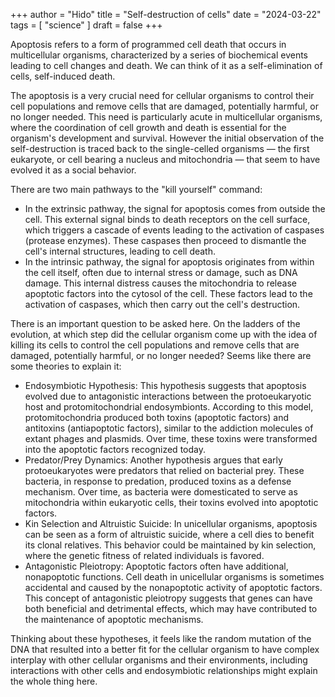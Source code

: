 +++
author = "Hido"
title = "Self-destruction of cells"
date = "2024-03-22"
tags = [
  "science"
]
draft = false
+++

Apoptosis refers to a form of programmed cell death that occurs in multicellular organisms, characterized by a series of biochemical events leading to cell changes and death. We can think of it as a self-elimination of cells, self-induced death.

The apoptosis is a very crucial need for cellular organisms to control their cell populations and remove cells that are damaged, potentially harmful, or no longer needed. This need is particularly acute in multicellular organisms, where the coordination of cell growth and death is essential for the organism's development and survival. However the initial observation of the self-destruction is traced back to the single-celled organisms — the first eukaryote, or cell bearing a nucleus and mitochondria — that seem to have evolved it as a social behavior.

There are two main pathways to the "kill yourself" command: 
  * In the extrinsic pathway, the signal for apoptosis comes from outside the cell. This external signal binds to death receptors on the cell surface, which triggers a cascade of events leading to the activation of caspases (protease enzymes). These caspases then proceed to dismantle the cell's internal structures, leading to cell death.
  * In the intrinsic pathway, the signal for apoptosis originates from within the cell itself, often due to internal stress or damage, such as DNA damage. This internal distress causes the mitochondria to release apoptotic factors into the cytosol of the cell. These factors lead to the activation of caspases, which then carry out the cell's destruction.

There is an important question to be asked here. On the ladders of the evolution, at which step did the cellular organism come up with the idea of killing its cells to control the cell populations and remove cells that are damaged, potentially harmful, or no longer needed? Seems like there are some theories to explain it:

  * Endosymbiotic Hypothesis: This hypothesis suggests that apoptosis evolved due to antagonistic interactions between the protoeukaryotic host and protomitochondrial endosymbionts. According to this model, protomitochondria produced both toxins (apoptotic factors) and antitoxins (antiapoptotic factors), similar to the addiction molecules of extant phages and plasmids. Over time, these toxins were transformed into the apoptotic factors recognized today.   
  * Predator/Prey Dynamics: Another hypothesis argues that early protoeukaryotes were predators that relied on bacterial prey. These bacteria, in response to predation, produced toxins as a defense mechanism. Over time, as bacteria were domesticated to serve as mitochondria within eukaryotic cells, their toxins evolved into apoptotic factors. 
  * Kin Selection and Altruistic Suicide: In unicellular organisms, apoptosis can be seen as a form of altruistic suicide, where a cell dies to benefit its clonal relatives. This behavior could be maintained by kin selection, where the genetic fitness of related individuals is favored.
  * Antagonistic Pleiotropy: Apoptotic factors often have additional, nonapoptotic functions. Cell death in unicellular organisms is sometimes accidental and caused by the nonapoptotic activity of apoptotic factors. This concept of antagonistic pleiotropy suggests that genes can have both beneficial and detrimental effects, which may have contributed to the maintenance of apoptotic mechanisms.

Thinking about these hypotheses, it feels like the random mutation of the DNA that resulted into a better fit for the cellular organism to have complex interplay with other cellular organisms and their environments, including interactions with other cells and endosymbiotic relationships might explain the whole thing here.